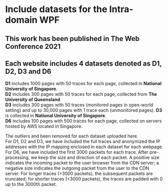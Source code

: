 # Include datasets for the Intra-domain WPF 
## This work has been published in The Web Conference 2021
## Each website includes 4 datasets denoted as D1, D2, D3 and D6 <br/>
**D1** includes 1000 pages with 50 traces for each page, collected in **National University of Singapore**. <br/>
**D2** includes 300 pages with 50 traces for each page, collected from **The University of Queensland**<br/>
**D3** includes 300 pages with 50 traces (monitored pages in open-world setting) and up to 30,000 pages with 1 trace each (unmonitored pages). **D3** is collected in **National University of Singapore**. <br/>
**D6** includes 100 pages with 500 traces for each page, collected on servers hosted by AWS located in Singapore. <br/>

The outliers and been removed for each dataset uploaded here.<br/>
For D1, D2 and D3, we have included the full traces and anonymized the IP addresses with the IP mapping enclosed in each dataset for each webpage. <br/>
For D6, we have included the first 3000 packets for each trace. After pre-processing, we keep the size and direction of each packet. A positive size indicates the incoming packet to the user browser from the CDN server; a negative size indicates the outgoing packet from the user to the CDN server. For longer traces (>3000 packets), the subsequent packets are truncated; for shorter traces (<3000 packets), the traces are padded with 0 up to the 3000th packet.

